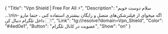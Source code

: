 {
"Title": "Vpn Shield | Free For All ⚡️",
"Description": "سلام دوست خوبم ...\n\n- اگه میخوای از فیلترشکن‌های متصل و رایگان بیشتری استفاده کنی ، حتما مارو داخل تلگرام دنبال کن 👇🏻",
"Link": "tg://resolve?domain=Vpn_Shield",
"Color": "#4ed0e1",
"Button": "عضویت در کانال تلگرام",
"Show": "on"
}
